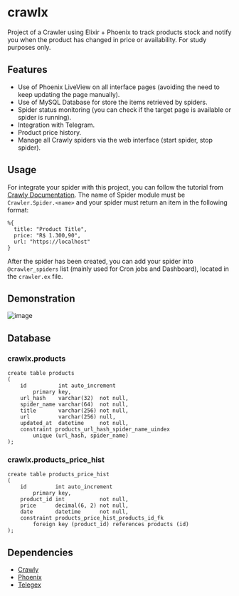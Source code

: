 # crawlx
Project of a Crawler using Elixir + Phoenix to track products stock and notify you when the product has changed in price or availability. For study purposes only.

## Features
* Use of Phoenix LiveView on all interface pages (avoiding the need to keep updating the page manually).
* Use of MySQL Database for store the items retrieved by spiders.
* Spider status monitoring (you can check if the target page is available or spider is running).
* Integration with Telegram.
* Product price history.
* Manage all Crawly spiders via the web interface (start spider, stop spider).

## Usage
For integrate your spider with this project, you can follow the tutorial from [Crawly Documentation](https://hexdocs.pm/crawly/tutorial.html#our-first-spider). The name of Spider module must be `Crawler.Spider.<name>` and your spider must return an item in the following format:

```
%{
  title: "Product Title",
  price: "R$ 1.300,90",
  url: "https://localhost"
}
```

After the spider has been created, you can add your spider into `@crawler_spiders` list (mainly used for Cron jobs and Dashboard), located in the `crawler.ex` file.

## Demonstration
![image](https://user-images.githubusercontent.com/36571229/113385935-7b9d1380-935f-11eb-8845-cf9f29de161a.png)

## Database
### crawlx.products
```
create table products
(
    id          int auto_increment
        primary key,
    url_hash    varchar(32)  not null,
    spider_name varchar(64)  not null,
    title       varchar(256) not null,
    url         varchar(256) null,
    updated_at  datetime     not null,
    constraint products_url_hash_spider_name_uindex
        unique (url_hash, spider_name)
);
```
### crawlx.products_price_hist
```
create table products_price_hist
(
    id         int auto_increment
        primary key,
    product_id int           not null,
    price      decimal(6, 2) not null,
    date       datetime      not null,
    constraint products_price_hist_products_id_fk
        foreign key (product_id) references products (id)
);
```

## Dependencies
* [Crawly](https://hexdocs.pm/crawly)
* [Phoenix](https://hexdocs.pm/phoenix)
* [Telegex](https://hexdocs.pm/telegex)
